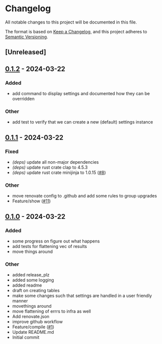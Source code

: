 # Changelog
All notable changes to this project will be documented in this file.

The format is based on [Keep a Changelog](https://keepachangelog.com/en/1.0.0/),
and this project adheres to [Semantic Versioning](https://semver.org/spec/v2.0.0.html).

## [Unreleased]

## [0.1.2](https://github.com/timvw/badass/compare/v0.1.1...v0.1.2) - 2024-03-22

### Added
- add command to display settings and documented how they can be overridden

### Other
- add test to verify that we can create a new (default) settings instance

## [0.1.1](https://github.com/timvw/badass/compare/v0.1.0...v0.1.1) - 2024-03-22

### Fixed
- *(deps)* update all non-major dependencies
- *(deps)* update rust crate clap to 4.5.3
- *(deps)* update rust crate minijinja to 1.0.15 ([#8](https://github.com/timvw/badass/pull/8))

### Other
- move renovate config to .github and add some rules to group upgrades
- Feature/show ([#11](https://github.com/timvw/badass/pull/11))

## [0.1.0](https://github.com/timvw/badass/releases/tag/v0.1.0) - 2024-03-22

### Added
- some progress on figure out what happens
- add tests for flattening vec of results
- move things around

### Other
- added release_plz
- added some logging
- added readme
- draft on creating tables
- make some changes such that settings are handled in a user friendly manner
- movethings around
- move flattening of errrs to infra as well
- Add renovate.json
- improve github workflow
- Feature/compile ([#1](https://github.com/timvw/badass/pull/1))
- Update README.md
- Initial commit
